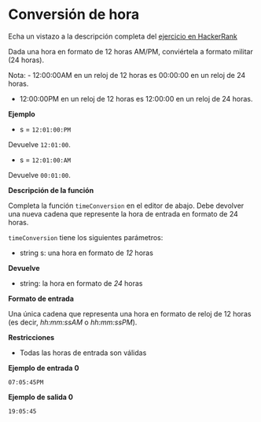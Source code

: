 # Conversión de hora

Echa un vistazo a la descripción completa del [ejercicio en HackerRank](https://www.hackerrank.com/challenges/time-conversion)

Dada una hora en formato de 12 horas AM/PM, conviértela a formato militar (24 horas).

Nota: - 12:00:00AM en un reloj de 12 horas es 00:00:00 en un reloj de 24 horas.

- 12:00:00PM en un reloj de 12 horas es 12:00:00 en un reloj de 24 horas.

**Ejemplo**

* s = `12:01:00:PM`

Devuelve `12:01:00`.

* s = `12:01:00:AM`

Devuelve `00:01:00`.

**Descripción de la función**

Completa la función `timeConversion` en el editor de abajo. Debe devolver una nueva cadena que represente la hora de entrada en formato de 24 horas.

`timeConversion` tiene los siguientes parámetros:

* string s: una hora en formato de *12* horas

**Devuelve**

* string: la hora en formato de *24* horas

**Formato de entrada**

Una única cadena que representa una hora en formato de reloj de 12 horas (es decir, *hh:mm:ssAM* o *hh:mm:ssPM*).

**Restricciones**

* Todas las horas de entrada son válidas

**Ejemplo de entrada 0**

```
07:05:45PM
```

**Ejemplo de salida 0**

```
19:05:45
```